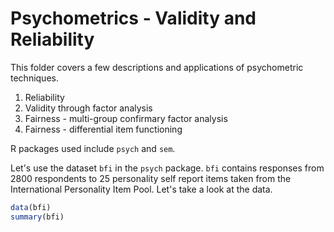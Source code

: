 # Psychometrics - Validity and Reliability

This folder covers a few descriptions and applications of psychometric techniques.
1. Reliability
2. Validity through factor analysis
3. Fairness - multi-group confirmary factor analysis
4. Fairness - differential item functioning

R packages used include ```psych``` and ```sem```.

Let's use the dataset ```bfi``` in the ```psych``` package. ```bfi``` contains responses from 2800 respondents to 25 personality self report items taken from the International Personality Item Pool. Let's take a look at the data.


```r
data(bfi)
summary(bfi)
```

